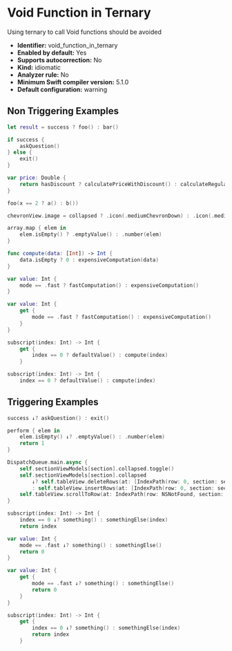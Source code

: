 # Void Function in Ternary

Using ternary to call Void functions should be avoided

* **Identifier:** void_function_in_ternary
* **Enabled by default:** Yes
* **Supports autocorrection:** No
* **Kind:** idiomatic
* **Analyzer rule:** No
* **Minimum Swift compiler version:** 5.1.0
* **Default configuration:** warning

## Non Triggering Examples

```swift
let result = success ? foo() : bar()
```

```swift
if success {
    askQuestion()
} else {
    exit()
}
```

```swift
var price: Double {
    return hasDiscount ? calculatePriceWithDiscount() : calculateRegularPrice()
}
```

```swift
foo(x == 2 ? a() : b())
```

```swift
chevronView.image = collapsed ? .icon(.mediumChevronDown) : .icon(.mediumChevronUp)
```

```swift
array.map { elem in
    elem.isEmpty() ? .emptyValue() : .number(elem)
}
```

```swift
func compute(data: [Int]) -> Int {
    data.isEmpty ? 0 : expensiveComputation(data)
}
```

```swift
var value: Int {
    mode == .fast ? fastComputation() : expensiveComputation()
}
```

```swift
var value: Int {
    get {
        mode == .fast ? fastComputation() : expensiveComputation()
    }
}
```

```swift
subscript(index: Int) -> Int {
    get {
        index == 0 ? defaultValue() : compute(index)
    }
```

```swift
subscript(index: Int) -> Int {
    index == 0 ? defaultValue() : compute(index)
```

## Triggering Examples

```swift
success ↓? askQuestion() : exit()
```

```swift
perform { elem in
    elem.isEmpty() ↓? .emptyValue() : .number(elem)
    return 1
}
```

```swift
DispatchQueue.main.async {
    self.sectionViewModels[section].collapsed.toggle()
    self.sectionViewModels[section].collapsed
        ↓? self.tableView.deleteRows(at: [IndexPath(row: 0, section: section)], with: .automatic)
        : self.tableView.insertRows(at: [IndexPath(row: 0, section: section)], with: .automatic)
    self.tableView.scrollToRow(at: IndexPath(row: NSNotFound, section: section), at: .top, animated: true)
}
```

```swift
subscript(index: Int) -> Int {
    index == 0 ↓? something() : somethingElse(index)
    return index
```

```swift
var value: Int {
    mode == .fast ↓? something() : somethingElse()
    return 0
}
```

```swift
var value: Int {
    get {
        mode == .fast ↓? something() : somethingElse()
        return 0
    }
}
```

```swift
subscript(index: Int) -> Int {
    get {
        index == 0 ↓? something() : somethingElse(index)
        return index
    }
```